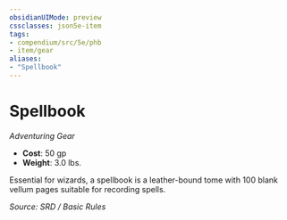```yaml
---
obsidianUIMode: preview
cssclasses: json5e-item
tags:
- compendium/src/5e/phb
- item/gear
aliases: 
- "Spellbook"
---
```

# Spellbook
*Adventuring Gear*  

- **Cost**: 50 gp
- **Weight**: 3.0 lbs.

Essential for wizards, a spellbook is a leather-bound tome with 100 blank vellum pages suitable for recording spells.

*Source: SRD / Basic Rules*
